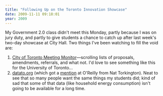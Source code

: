 ```yaml
---
title: "Following Up on the Toronto Innovation Showcase"
date: 2009-11-11 09:18:01
year: 2009
---
```

My Government 2.0 class didn't meet this Monday, partly because I was on jury duty, and partly to give students a chance to catch up after last week's two-day showcase at City Hall. Two things I've been watching to fill the void are:
<ol>
	<li><a href="http://app.toronto.ca/tmmismonitor/index.do">City of Toronto Meeting Monitor</a>—scrolling lists of proposals, amendments, referrals, and what not. I'd love to see something like this for the University of Toronto...</li>
	<li><a href="http://www.datato.org/app/need/list">datato.org</a> (which got a <a href="http://radar.oreilly.com/2009/11/four-short-links-11-november-2.html">mention</a> at O'Reilly from Nat Torkington). Neat to see that so many people want the same things my students did; kind of sad that some of that data (like household energy consumption) isn't going to be available for a long time.</li>
</ol>
